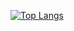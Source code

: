 [![Top Langs](https://github-readme-stats.vercel.app/api/top-langs/?username={shunmakk}
)](https://github.com/anuraghazra/github-readme-stats)


<!---
shunmakk/shunmakk is a ✨ special ✨ repository because its `README.md` (this file) appears on your GitHub profile.
You can click the Preview link to take a look at your changes.
--->

